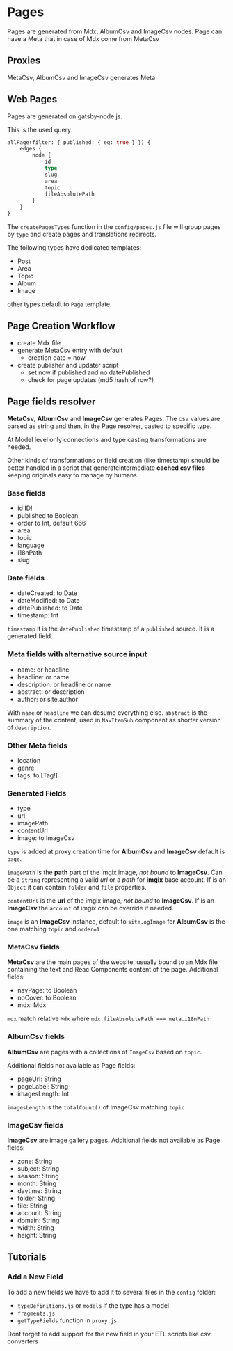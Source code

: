 # Pages

Pages are generated from Mdx, AlbumCsv and ImageCsv nodes.
Page can have a Meta that in case of Mdx come from MetaCsv

## Proxies

MetaCsv, AlbumCsv and ImageCsv generates Meta

## Web Pages

Pages are generated on gatsby-node.js.

This is the used query:

```graphql
allPage(filter: { published: { eq: true } }) {
    edges {
        node {
            id
            type
            slug
            area
            topic
            fileAbsolutePath
        }
    }
}
```

The `createPagesTypes` function in the `config/pages.js` file
will group pages by `type` and create pages and translations redirects.

The following types have dedicated templates:

- Post
- Area
- Topic
- Album
- Image

other types default to `Page` template.

## Page Creation Workflow

- create Mdx file
- generate MetaCsv entry with default
  - creation date = now
- create publisher and updater script
  - set now if published and no datePublished
  - check for page updates (md5 hash of row?)

## Page fields resolver

**MetaCsv**, **AlbumCsv** and **ImageCsv** generates Pages.
The csv values are parsed as string and then, in the Page resolver,
casted to specific type.

At Model level only connections and type casting transformations are needed.

Other kinds of transformations or field creation (like timestamp)
should be better handled in a script that
generateintermediate **cached csv files**
keeping originals easy to manage by humans.

### Base fields

- id ID!
- published to Boolean
- order to Int, default 666
- area
- topic
- language
- i18nPath
- slug

### Date fields

- dateCreated: to Date
- dateModified: to Date
- datePublished: to Date
- timestamp: Int

`timestamp` it is the `datePublished` timestamp of a `published` source.
It is a generated field.

### Meta fields with alternative source input

- name: or headline
- headline: or name
- description: or headline or name
- abstract: or description
- author: or site.author

With `name` or `headline` we can desume everything else.
`abstract` is the summary of the content,
used in `NavItemSub` component as shorter version of `description`.

### Other Meta fields

- location
- genre
- tags: to [Tag!]

### Generated Fields

- type
- url
- imagePath
- contentUrl
- image: to ImageCsv

`type` is added at proxy creation time for **AlbumCsv** and **ImageCsv**
default is `page`.

`imagePath` is the **path** part of the imgix image,
*not bound* to **ImageCsv**.
Can be a `String` representing a valid *url*
or a *path* for **imgix** base account.
If is an `Object` it can contain `folder` and `file` properties.

`contentUrl` is the **url** of the imgix image,
*not bound* to **ImageCsv**.
If is an **ImageCsv** the `account` of imgix can be override if needed.

`image` is an **ImageCsv** instance, default to `site.ogImage`
for **AlbumCsv** is the one matching `topic` and `order=1`

### MetaCsv fields

**MetaCsv** are the main pages of the website, usually bound to
an Mdx file containing the text and Reac Components content of the page.
Additional fields:

- navPage: to Boolean
- noCover: to Boolean
- mdx: Mdx

`mdx` match relative `Mdx` where `mdx.fileAbsolutePath === meta.i18nPath`

### AlbumCsv fields

**AlbumCsv** are pages with a collections of `ImageCsv` based on `topic`.

Additional fields not available as Page fields:

- pageUrl: String
- pageLabel: String
- imagesLength: Int

`imagesLength` is the `totalCount()` of ImageCsv matching `topic`

### ImageCsv fields

**ImageCsv** are image gallery pages.
Additional fields not available as Page fields:

- zone: String
- subject: String
- season: String
- month: String
- daytime: String
- folder: String
- file: String
- account: String
- domain: String
- width: String
- height: String

## Tutorials

### Add a New Field

To add a new fields we have to add it to several files in the `config` folder:

- `typeDefinitions.js` or `models` if the type has a model
- `fragments.js`
- `getTypeFields` function in `proxy.js`

Dont forget to add support for the new field in your ETL scripts like csv converters
